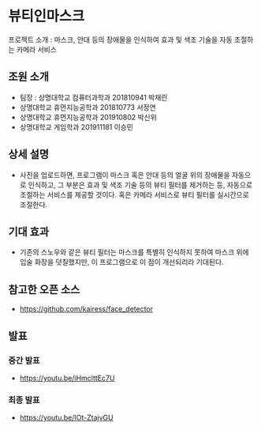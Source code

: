 # 뷰티인마스크

프로젝트 소개 : 마스크, 안대 등의 장애물을 인식하여 효과 및 색조 기술을 자동 조절하는 카메라 서비스

## 조원 소개

- 팀장 : 상명대학교 컴퓨터과학과 201810941 박채린
- 상명대학교 휴먼지능공학과 201810773 서정연
- 상명대학교 휴먼지능공학과 201910802 박신위
- 상명대학교 게임학과 201911181 이승민

## 상세 설명

- 사진을 업로드하면, 프로그램이 마스크 혹은 안대 등의 얼굴 위의 장애물을 자동으로 인식하고, 그 부분은 효과 및 색조 기술 등의 뷰티 필터를 제거하는 등, 자동으로 조절하는 서비스를 제공할 것이다. 혹은 카메라 서비스로 뷰티 필터를 실시간으로 조절한다.

## 기대 효과

- 기존의 스노우와 같은 뷰티 필터는 마스크를 특별히 인식하지 못하여 마스크 위에 입술 화장을 덧칠했지만, 이 프로그램으로 이 점이 개선되리라 기대된다.

## 참고한 오픈 소스

- https://github.com/kairess/face_detector

## 발표
### 중간 발표
- https://youtu.be/iHmclttEc7U
### 최종 발표
- https://youtu.be/IOt-ZtajvGU
